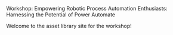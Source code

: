 Workshop: Empowering Robotic Process Automation Enthusiasts: Harnessing the Potential of Power Automate

Welcome to the asset library site for the workshop!
